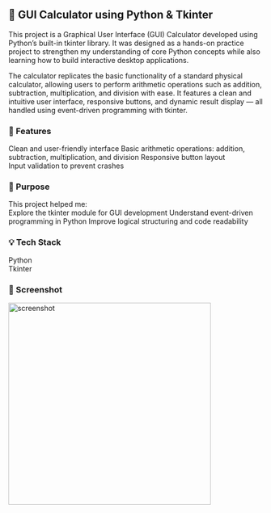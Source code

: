  ## 🧮 GUI Calculator using Python & Tkinter
This project is a Graphical User Interface (GUI) Calculator developed using Python’s built-in tkinter library. It was designed as a hands-on practice project to strengthen my understanding of core Python concepts while also learning how to build interactive desktop applications.

The calculator replicates the basic functionality of a standard physical calculator, allowing users to perform arithmetic operations such as addition, subtraction, multiplication, and division with ease. It features a clean and intuitive user interface, responsive buttons, and dynamic result display — all handled using event-driven programming with tkinter.
### 🔧 Features
Clean and user-friendly interface 
Basic arithmetic operations: addition, subtraction, multiplication, and division
Responsive button layout  
Input validation to prevent crashes 
  
### 🎯 Purpose    
This project helped me:  
Explore the tkinter module for GUI development
Understand event-driven programming in Python 
Improve logical structuring and code readability
 
### 💡 Tech Stack
Python <br>
Tkinter

### 📸 Screenshot
 

<img src="https://github.com/user-attachments/assets/f930eb01-e166-4580-9522-0253b06db2ec" alt="screenshot" width="400"/>

